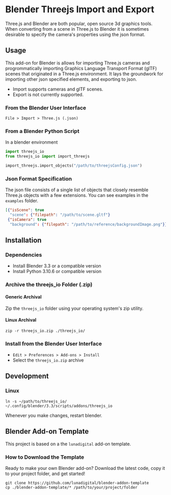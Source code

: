 # Blender Threejs Import and Export
Three.js and Blender are both popular, open source 3d graphics tools. When converting from a scene in Three.js to Blender it is sometimes desirable to specify the camera's properties using the json format.

## Usage
This add-on for Blender is allows for importing Three.js cameras and progrommatically importing Graphics Language Transport Format (glTF) scenes that originated in a Three.js environment. It lays the groundwork for importing other json specified elements, and exporting to json.

- Import supports cameras and glTF scenes.
- Export is not currently supported.

### From the Blender User Interface
``` 
File > Import > Three.js (.json)
```

### From a Blender Python Script
In a blender environment
``` python
import threejs_io
from threejs_io import import_threejs

import_threejs.import_objects("/path/to/threejsConfig.json")
```

### Json Format Specification
The json file consists of a single list of objects that closely resemble Three.js objects with a few extensions. You can see examples in the `examples` folder.

``` json
[{"isScene": true
  "scene": {"filepath": "/path/to/scene.gltf"}
 {"isCamera": true
  "background": {"filepath": "/path/to/reference/backgroundImage.png"}}}]
```

## Installation

### Dependencies
- Install Blender 3.3 or a compatible version
- Install Python 3.10.6 or compatible version
### Archive the threejs_io Folder (.zip)
#### Generic Archival
Zip the `threejs_io` folder using your operating system's zip utility.

#### Linux Archival
```shell
zip -r threejs_io.zip ./threejs_io/
```

### Install from the Blender User Interface 
- `Edit > Preferences > Add-ons > Install`
- Select the `threejs_io.zip` archive

## Development

### Linux

```shell
ln -s ~/path/to/threejs_io/ ~/.config/blender/3.3/scripts/addons/threejs_io
```

Whenever you make changes, restart blender.

## Blender Add-on Template
This project is based on a the `lunadigital` add-on template.

### How to Download the Template
Ready to make your own Blender add-on? Download the latest code, copy it to your project folder, and get started!
    
    git clone https://github.com/lunadigital/blender-addon-template
    cp ./blender-addon-template/* /path/to/your/project/folder
